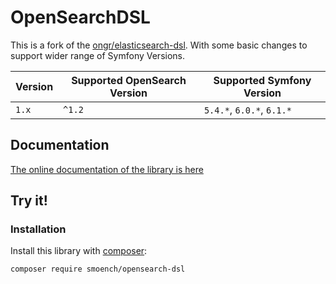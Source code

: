 # OpenSearchDSL

This is a fork of the [ongr/elasticsearch-dsl](https://github.com/ongr-io/elasticsearchbundle).
With some basic changes to support wider range of Symfony Versions.

| Version | Supported OpenSearch Version | Supported Symfony Version |
|---------|------------------------------|---------------------------|
| `1.x`   | `^1.2`                       | `5.4.*`, `6.0.*`, `6.1.*` |

## Documentation

[The online documentation of the library is here](docs/index.md)

## Try it!

### Installation

Install this library with [composer](https://getcomposer.org):

```bash
composer require smoench/opensearch-dsl
```
